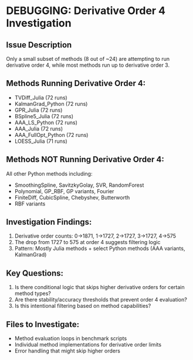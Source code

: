 # DEBUGGING: Derivative Order 4 Investigation

## Issue Description
Only a small subset of methods (8 out of ~24) are attempting to run derivative order 4, while most methods run up to derivative order 3.

## Methods Running Derivative Order 4:
- TVDiff_Julia (72 runs)
- KalmanGrad_Python (72 runs)  
- GPR_Julia (72 runs)
- BSpline5_Julia (72 runs)
- AAA_LS_Python (72 runs)
- AAA_Julia (72 runs)
- AAA_FullOpt_Python (72 runs)
- LOESS_Julia (71 runs)

## Methods NOT Running Derivative Order 4:
All other Python methods including:
- SmoothingSpline, SavitzkyGolay, SVR, RandomForest
- Polynomial, GP_RBF, GP variants, Fourier
- FiniteDiff, CubicSpline, Chebyshev, Butterworth
- RBF variants

## Investigation Findings:
1. Derivative order counts: 0→1871, 1→1727, 2→1727, 3→1727, 4→575
2. The drop from 1727 to 575 at order 4 suggests filtering logic
3. Pattern: Mostly Julia methods + select Python methods (AAA variants, KalmanGrad)

## Key Questions:
1. Is there conditional logic that skips higher derivative orders for certain method types?
2. Are there stability/accuracy thresholds that prevent order 4 evaluation?
3. Is this intentional filtering based on method capabilities?

## Files to Investigate:
- Method evaluation loops in benchmark scripts
- Individual method implementations for derivative order limits
- Error handling that might skip higher orders